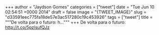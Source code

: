 
+++
author = "Jaydson Gomes"
categories = ["tweet"]
date = "Tue Jun 10 02:54:51 +0000 2014"
draft = false
image = "{TWEET_IMAGE}"
slug = "d33591eec775fa18de57e3ac517280c19c453926"
tags = ["tweet"]
title = """De volta para o futuro: h..."""
+++
De volta para o futuro: http://t.co/5pzlsufQJz
